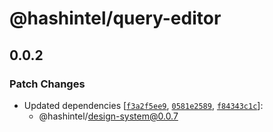 # @hashintel/query-editor

## 0.0.2

### Patch Changes

- Updated dependencies [[`f3a2f5ee9`](https://github.com/hashintel/hash/commit/f3a2f5ee9c25a3c7fead39453a76e3b93438aa17), [`0581e2589`](https://github.com/hashintel/hash/commit/0581e258954552e4ad5a677ef1fa94e386e820ca), [`f84343c1c`](https://github.com/hashintel/hash/commit/f84343c1c5c1522b4799ebe0f2c1ba9ebcbad8eb)]:
  - @hashintel/design-system@0.0.7
